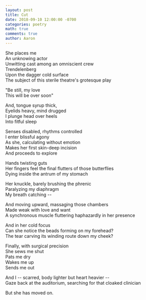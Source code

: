 ```yaml
---
layout: post
title: Cut
date: 2018-09-10 12:00:00 -0700
categories: poetry 
math: true
comments: true
author: Aaron
---
```

She places me  
An unknowing actor  
Unwitting cast among an omniscient crew  
Trendelenberg  
Upon the dagger cold surface  
The subject of this sterile theatre's grotesque play

"Be still, my love  
This will be over soon"

And, tongue syrup thick,  
Eyelids heavy, mind drugged  
I plunge head over heels  
Into fitful sleep

Senses disabled, rhythms controlled  
I enter blissful agony  
As she, calculating without emotion  
Makes her first skin-deep incision  
And proceeds to explore

Hands twisting guts  
Her fingers feel the final flutters of those butterflies  
Dying inside the antrum of my stomach

Her knuckle, barely brushing the phrenic  
Paralyzing my diaphragm  
My breath catching --

And moving upward, massaging those chambers  
Made weak with love and want  
A synchronous muscle fluttering haphazardly in her presence

And in her cold focus  
Can she notice the beads forming on my forehead?  
The tear carving its winding route down my cheek? 

Finally, with surgical precision  
She sews me shut  
Pats me dry  
Wakes me up  
Sends me out

And I -- scarred, body lighter but heart heavier --  
Gaze back at the auditorium, searching for that cloaked clinician

But she has moved on.